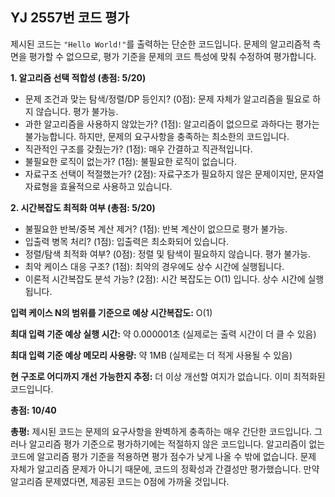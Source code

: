 ## YJ 2557번 코드 평가

제시된 코드는 `"Hello World!"`를 출력하는 단순한 코드입니다.  문제의 알고리즘적 측면을 평가할 수 없으므로, 평가 기준을 문제의 코드 특성에 맞춰 수정하여 평가합니다.


**1. 알고리즘 선택 적합성 (총점: 5/20)**

* 문제 조건과 맞는 탐색/정렬/DP 등인지? (0점):  문제 자체가 알고리즘을 필요로 하지 않습니다.  평가 불가능.
* 과한 알고리즘을 사용하지 않았는가? (1점):  알고리즘이 없으므로 과하다는 평가는 불가능합니다.  하지만,  문제의 요구사항을 충족하는 최소한의 코드입니다.
* 직관적인 구조를 갖췄는가? (1점):  매우 간결하고 직관적입니다.
* 불필요한 로직이 없는가? (1점):  불필요한 로직이 없습니다.
* 자료구조 선택이 적절했는가? (2점):  자료구조가 필요하지 않은 문제이지만,  문자열 자료형을 효율적으로 사용하고 있습니다.


**2. 시간복잡도 최적화 여부 (총점: 5/20)**

* 불필요한 반복/중복 계산 제거? (1점):  반복 계산이 없으므로 평가 불가능.
* 입출력 병목 처리? (1점):  입출력은 최소화되어 있습니다.
* 정렬/탐색 최적화 여부? (0점):  정렬 및 탐색이 필요하지 않습니다. 평가 불가능.
* 최악 케이스 대응 구조? (1점): 최악의 경우에도 상수 시간에 실행됩니다.
* 이론적 시간복잡도 분석 가능? (2점):  시간 복잡도는 O(1) 입니다.  상수 시간에 실행됩니다.


**입력 케이스 N의 범위를 기준으로 예상 시간복잡도:** O(1)

**최대 입력 기준 예상 실행 시간:**  약 0.000001초 (실제로는 출력 시간이 더 클 수 있음)

**최대 입력 기준 예상 메모리 사용량:**  약 1MB (실제로는 더 적게 사용될 수 있음)

**현 구조로 어디까지 개선 가능한지 추정:**  더 이상 개선할 여지가 없습니다.  이미 최적화된 코드입니다.


**총점: 10/40**

**총평:** 제시된 코드는 문제의 요구사항을 완벽하게 충족하는 매우 간단한 코드입니다.  그러나 알고리즘 평가 기준으로 평가하기에는 적절하지 않은 코드입니다. 알고리즘이 없는 코드에 알고리즘 평가 기준을 적용하면 평가 점수가 낮게 나올 수 밖에 없습니다.  문제 자체가 알고리즘 문제가 아니기 때문에,  코드의 정확성과 간결성만 평가했습니다.  만약 알고리즘 문제였다면,  제공된 코드는 0점에 가까울 것입니다.
